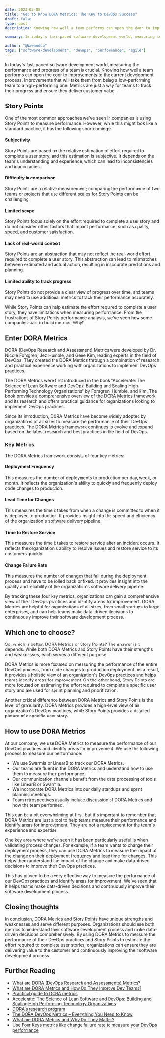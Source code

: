 ```yaml
---
date: 2023-02-08
title: "Get to Know DORA Metrics: The Key to DevOps Success"
draft: false
type: post
description: Knowing how well a team performs can open the door to improvements to the current development process. DORA Metrics allowed us to know more about the characteristics that make a high-performing team and can help us visualize how well our team is doing in terms of performance.

summary: In today's fast-paced software development world, measuring team performance is crucial for improvement. DORA metrics help transform low-performing teams into high-performing ones. They track progress and ensure customer value delivery.

author: "@Wawandco"
tags: ["software-development", "devops", "performance", "agile"]
---
```


In today's fast-paced software development world, measuring the performance and progress of a team is crucial. Knowing how well a team performs can open the door to improvements to the current development process. Improvements that will take them from being a low-performing team to a high-performing one. Metrics are just a way for teams to track their progress and ensure they deliver customer value.

## Story Points
One of the most common approaches we’ve seen in companies is using Story Points to measure performance. However, while this might look like a standard practice, it has the following shortcomings:

#### Subjectivity
Story Points are based on the relative estimation of effort required to complete a user story, and this estimation is subjective. It depends on the team's understanding and experience, which can lead to inconsistencies and inaccuracies.

#### Difficulty in comparison
Story Points are a relative measurement; comparing the performance of two teams or projects that use different scales for Story Points can be challenging.

#### Limited scope
Story Points focus solely on the effort required to complete a user story and do not consider other factors that impact performance, such as quality, speed, and customer satisfaction.

#### Lack of real-world context
Story Points are an abstraction that may not reflect the real-world effort required to complete a user story. This abstraction can lead to mismatches between estimated and actual action, resulting in inaccurate predictions and planning.

#### Limited ability to track progress
Story Points do not provide a clear view of progress over time, and teams may need to use additional metrics to track their performance accurately.

While Story Points can help estimate the effort required to complete a user story, they have limitations when measuring performance. From the frustrations of Story Points performance analysis, we’ve seen how some companies start to build metrics. Why?

## Enter DORA Metrics
DORA (DevOps Research and Assessment) Metrics were developed by Dr. Nicole Forsgren, Jez Humble, and Gene Kim, leading experts in the field of DevOps. They created the DORA Metrics through a combination of research and practical experience working with organizations to implement DevOps practices.

The DORA Metrics were first introduced in the book "Accelerate: The Science of Lean Software and DevOps: Building and Scaling High-Performing Technology Organizations" by Forsgren, Humble, and Kim. The book provides a comprehensive overview of the DORA Metrics framework and its research and offers practical guidance for organizations looking to implement DevOps practices.

Since its introduction, DORA Metrics have become widely adopted by organizations of all sizes to measure the performance of their DevOps practices. The DORA Metrics framework continues to evolve and expand based on the latest research and best practices in the field of DevOps.

### Key Metrics
The DORA Metrics framework consists of four key metrics:

#### Deployment Frequency
This measures the number of deployments to production per day, week, or month. It reflects the organization's ability to quickly and frequently deploy code changes to production.

#### Lead Time for Changes
This measures the time it takes from when a change is committed to when it is deployed to production. It provides insight into the speed and efficiency of the organization's software delivery pipeline.

#### Time to Restore Service
This measures the time it takes to restore service after an incident occurs. It reflects the organization's ability to resolve issues and restore service to its customers quickly.

#### Change Failure Rate
This measures the number of changes that fail during the deployment process and have to be rolled back or fixed. It provides insight into the quality and reliability of the organization's software delivery pipeline.

By tracking these four key metrics, organizations can gain a comprehensive view of their DevOps practices and identify areas for improvement. DORA Metrics are helpful for organizations of all sizes, from small startups to large enterprises, and can help teams make data-driven decisions to continuously improve their software development process.

## Which one to choose?
So, which is better, DORA Metrics or Story Points? The answer is it depends. While both DORA Metrics and Story Points have their strengths and weaknesses, each serves a different purpose.

DORA Metrics is more focused on measuring the performance of the entire DevOps process, from code changes to production deployment. As a result, it provides a holistic view of an organization's DevOps practices and helps teams identify areas for improvement. On the other hand, Story Points are more focused on estimating the effort required to complete a specific user story and are used for sprint planning and prioritization.

Another critical difference between DORA Metrics and Story Points is the level of granularity. DORA Metrics provides a high-level view of an organization's DevOps practices, while Story Points provides a detailed picture of a specific user story.

## How to use DORA Metrics

At our company, we use DORA Metrics to measure the performance of our DevOps practices and identify areas for improvement. We use the following process to measure our performance:

- We use Swarmia or LinearB to track our DORA Metrics.
- Our teams are fluent in the DORA Metrics and understand how to use them to measure their performance.
- Our communication channels benefit from the data processing of tools like LinearB or Swarmia.
- We incorporate DORA Metrics into our daily standups and sprint planning meetings.
- Team retrospectives usually include discussion of DORA Metrics and how the team performed.

This can be a bit overwhelming at first, but it's important to remember that DORA Metrics are just a tool to help teams measure their performance and identify areas for improvement. They are not a replacement for the team's experience and expertise.

One key area where we've seen it has been particularly useful is when validating process changes. For example, if a team wants to change their deployment process, they can use DORA Metrics to measure the impact of the change on their deployment frequency and lead time for changes. This helps them understand the impact of the change and make data-driven decisions to improve their DevOps practices.

This has proven to be a very effective way to measure the performance of our DevOps practices and identify areas for improvement. We've seen that it helps teams make data-driven decisions and continuously improve their software development process.

## Closing thoughts
In conclusion, DORA Metrics and Story Points have unique strengths and weaknesses and serve different purposes. Organizations should use both metrics to understand their software development process and make data-driven decisions comprehensively. By using DORA Metrics to measure the performance of their DevOps practices and Story Points to estimate the effort required to complete user stories, organizations can ensure they are delivering value to the customer and continuously improving their software development process.

## Further Reading
- [What are DORA (DevOps Research and Assessments) Metrics?](https://www.splunk.com/en_us/data-insider/devops-research-and-assessment-metrics.html)
- [What are DORA Metrics and How Do They Improve Dev Teams?](https://linearb.io/blog/dora-metrics/)
- [Practical guide to DORA metrics](https://www.swarmia.com/blog/dora-metrics/)
- [Accelerate: The Science of Lean Software and DevOps: Building and Scaling High Performing Technology Organizations](https://www.amazon.com/Accelerate-Software-Performing-Technology-Organizations/dp/1942788339)
- [DORA's research program](https://www.devops-research.com/research.html)
- [The DORA DevOps Metrics – Everything You Need to Know](https://www.propelo.ai/blog/2022/dora-devops-metrics)
- [What are DORA Metrics and Why Do They Matter?](https://codeclimate.com/blog/dora-metrics/)
- [Use Four Keys metrics like change failure rate to measure your DevOps performance](https://cloud.google.com/blog/products/devops-sre/using-the-four-keys-to-measure-your-devops-performance)

